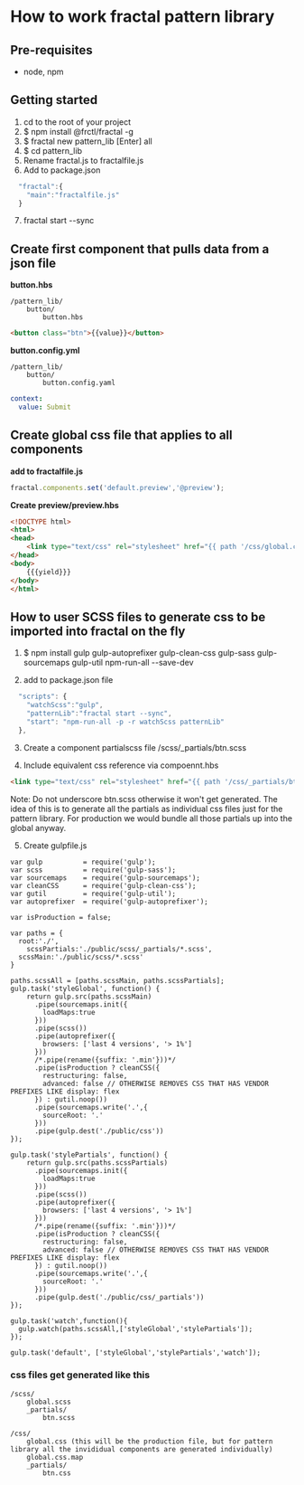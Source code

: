 # How to work fractal pattern library

## Pre-requisites
- node, npm

## Getting started
1. cd to the root of your project
2. $ npm install @frctl/fractal -g
3. $ fractal new pattern_lib
[Enter] all
4. $ cd pattern_lib
5. Rename fractal.js to fractalfile.js
6. Add to package.json
```javascript
  "fractal":{
  	"main":"fractalfile.js"
  }
```
7. fractal start --sync

## Create first component that pulls data from a json file

**button.hbs**
```
/pattern_lib/
	button/
		button.hbs
```
```html
<button class="btn">{{value}}</button>
```

**button.config.yml**
```
/pattern_lib/
	button/
		button.config.yaml
```
```yaml
context:
  value: Submit		
```

## Create global css file that applies to all components
**add to fractalfile.js**
```javascript
fractal.components.set('default.preview','@preview');
```

**Create preview/preview.hbs**
```html
<!DOCTYPE html>
<html>
<head>
	<link type="text/css" rel="stylesheet" href="{{ path '/css/global.css' }}"/>
</head>
<body>
	{{{yield}}}
</body>
</html>
```

## How to user SCSS files to generate css to be imported into fractal on the fly
1. $ npm install gulp gulp-autoprefixer gulp-clean-css gulp-sass gulp-sourcemaps gulp-util npm-run-all --save-dev

2. add to package.json file

```javascript
  "scripts": {
    "watchScss":"gulp",
    "patternLib":"fractal start --sync",
    "start": "npm-run-all -p -r watchScss patternLib"
  },
```

3. Create a component partialscss file
/scss/_partials/btn.scss

4. Include equivalent css reference via compoennt.hbs
```html
<link type="text/css" rel="stylesheet" href="{{ path '/css/_partials/btn.css' }}"/>
```
Note: Do not underscore btn.scss otherwise it won't get generated.
The idea of this is to generate all the partials as individual css files just for the pattern library. For production we would bundle all those partials up into the global anyway.

5. Create gulpfile.js
```
var gulp          = require('gulp');
var scss          = require('gulp-sass');
var sourcemaps    = require('gulp-sourcemaps');
var cleanCSS      = require('gulp-clean-css');
var gutil         = require('gulp-util');
var autoprefixer  = require('gulp-autoprefixer');

var isProduction = false;

var paths = {
  root:'./',
	scssPartials:'./public/scss/_partials/*.scss',
  scssMain:'./public/scss/*.scss'
}

paths.scssAll = [paths.scssMain, paths.scssPartials];
gulp.task('styleGlobal', function() {
    return gulp.src(paths.scssMain)
      .pipe(sourcemaps.init({
        loadMaps:true
      }))
      .pipe(scss())
      .pipe(autoprefixer({
        browsers: ['last 4 versions', '> 1%']
      }))
      /*.pipe(rename({suffix: '.min'}))*/
      .pipe(isProduction ? cleanCSS({
        restructuring: false,
        advanced: false // OTHERWISE REMOVES CSS THAT HAS VENDOR PREFIXES LIKE display: flex
      }) : gutil.noop())
      .pipe(sourcemaps.write('.',{
        sourceRoot: '.'
      }))
      .pipe(gulp.dest('./public/css'))
});

gulp.task('stylePartials', function() {
    return gulp.src(paths.scssPartials)
      .pipe(sourcemaps.init({
        loadMaps:true
      }))
      .pipe(scss())
      .pipe(autoprefixer({
        browsers: ['last 4 versions', '> 1%']
      }))
      /*.pipe(rename({suffix: '.min'}))*/
      .pipe(isProduction ? cleanCSS({
        restructuring: false,
        advanced: false // OTHERWISE REMOVES CSS THAT HAS VENDOR PREFIXES LIKE display: flex
      }) : gutil.noop())
      .pipe(sourcemaps.write('.',{
        sourceRoot: '.'
      }))
      .pipe(gulp.dest('./public/css/_partials'))
});

gulp.task('watch',function(){
  gulp.watch(paths.scssAll,['styleGlobal','stylePartials']); 
});

gulp.task('default', ['styleGlobal','stylePartials','watch']);
```
### css files get generated like this
```
/scss/
	global.scss
	_partials/
		btn.scss

/css/
	global.css (this will be the production file, but for pattern library all the invididual components are generated individually)
	global.css.map
	_partials/
		btn.css
```




